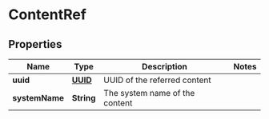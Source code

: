 

# ContentRef

## Properties

Name | Type | Description | Notes
------------ | ------------- | ------------- | -------------
**uuid** | [**UUID**](UUID.md) | UUID of the referred content | 
**systemName** | **String** | The system name of the content | 



